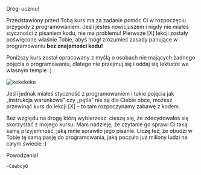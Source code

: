 Drogi uczniu!

Przedstawiony przed Tobą kurs ma za zadanie pomóc Ci w rozpoczęciu przygody z programowaniem. Jeśli jesteś nowicjuszem i nigdy nie miałeś styczności z pisaniem kodu, nie ma problemu! Pierwsze [X] lekcji zostały poświęcone właśnie Tobie, abyś mógł zrozumieć zasady panujące w programowaniu **bez znajomości kodu!** 

Poniższy kurs został opracowany z myślą o osobach nie mających żadnego pojęcia o programowaniu, dlatego nie przejmuj się i oddaj się lekturze we własnym tempie :)

![kekekeke](./img/smug5.png)

Jeśli jednak miałeś styczność z programowaniem i takie pojęcia jak „instrukcja warunkowa” czy „pętla” nie są dla Ciebie obce, możesz przewinąć kurs do lekcji [X] – to tam rozpoczynamy zabawę z kodem.

Bez względu na drogę którą wybierzesz: cieszę się, że zdecydowałeś się skorzystać z mojego kursu. Mam nadzieję, że czytanie go sprawi Ci taką samą przyjemność, jaką mnie sprawiło jego pisanie. Liczę też, że obudzi w Tobie tę samą pasję do programowania, jaką poczuło już miliony ludzi na całym świecie :)

Powodzenia!

	~CowboyQ
